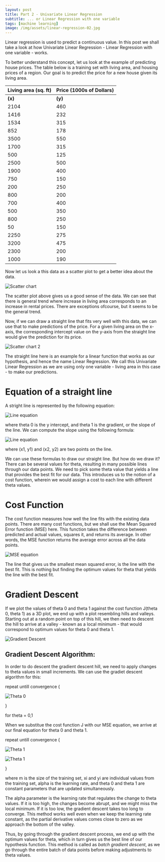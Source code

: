 ```yaml
---
layout: post
title: Part 2 - Univariate Linear Regression
subtitle: ... or Linear Regression with one variable
tags: [machine learning]
image: /img/assets/linear-regression-02.jpg
---
```


Linear regression is used to predict a continuous value. In this post we shall 
take a look at how Univariate Linear Regression - Linear Regression with one 
variable - works.

To better understand this concept, let us look at the example of predicting 
house prices. The table below is a training set with living area, and housing 
prices of a region. Our goal is to predict the price for a new house given its 
living area.


| Living area (sq. ft) | Price (1000s of Dollars) |
|---|---|
| **(x)** | **(y)**|
|2104|460|
|1416|232|
|1534|315|
|852|178|
|3500|550|
|1700|315|
|500|125|
|2500|500|
|1900|400|
|750|150|
|200|250|
|800|200|
|700|400|
|500|350|
|800|250|
|50|150|
|2250|275|
|3200|475|
|2300|200|
|1000|190|

Now let us look a this data as a scatter plot to get a better idea about the data.

![Scatter chart](http://www.deepumon.com/img/assets/linear-regression-01.png)

The scatter plot above gives us a good sense of the data. We can see that 
there is general trend where increase in living area corresponds to an 
increase in rental prices. There are exceptions ofcourse, but it seems to be 
the general trend.

Now, if we can draw a straight line that fits very well with this data, we can 
use that to make predictions of the price. For a given living area on the 
x-axis, the corresponding intercept value on the y-axis from the straight line 
would give the prediction for its price. 

![Scatter chart 2](http://www.deepumon.com/img/assets/linear-regression-02.jpg) 

The straight line here is an example for a linear function that works as our 
hypothesis, and hence the name Linear Regression. We call this Univariate 
Linear Regression as we are using only one variable - living area in this 
case - to make our predictions.

# Equation of a straight line

A stright line is represented by the following equation:

![Line equation](http://www.deepumon.com/img/assets/linear-regression-03.png) 


where theta 0 is the y intercept, and theta 1 is the gradient, or the slope of 
the line. We can compute the slope using the following formula:

![Line equation](http://www.deepumon.com/img/assets/linear-regression-04.png) 

where (x1, y1) and (x2, y2) are two points on the line.

We can use these formulas to draw our straight line. But how do we draw it? 
There can be several values for theta, resulting in many possible lines through our data 
points. We need to pick some theta value that yields a line that provides the 
best fit for our data. This introduces us to the notion of a cost function, 
wherein we would assign a cost to each line with different theta values.

# Cost Function

The cost function measures how well the line fits with the existing data points. 
There are many cost functions, but we shall use the Mean Squared Error 
function (MSE) here. This function takes the difference between predicted 
and actual values, squares it, and returns its average. In other words, the 
MSE function returns the average error across all the data points.

![MSE equation](http://www.deepumon.com/img/assets/linear-regression-05.png) 

The line that gives us the smallest mean squared error, is the line with the 
best fit. This is nothing but finding the optimum values for theta that yields
the line with the best fit.

# Gradient Descent

If we plot the values of theta 0 and theta 1 against the cost function 
J(theta 0, theta 1) as a 3D plot, we end up with a plot resembling hills 
and valleys. Starting out at a random point on top of this hill, we then need 
to descent the hill to arrive at a valley - known as a local minimum - that 
would correspond to optimum values for theta 0 and theta 1.

![Gradient Descent](http://www.deepumon.com/img/assets/linear-regression-09.png)

## Gradient Descent Algorithm:

In order to do descent the gradient descent hill, we need to apply changes to 
theta values in small increments. We can use the gradiet descent algorithm for 
this:


repeat untill convergence {

![Theta 0](http://www.deepumon.com/img/assets/linear-regression-06.png)

}

for theta = 0,1

When we substitue the cost function J with our MSE equation, we arrive at our 
final equation for theta 0 and theta 1.

repeat untill convergence {

![Theta 1](http://www.deepumon.com/img/assets/linear-regression-07.png)

![Theta 1](http://www.deepumon.com/img/assets/linear-regression-08.png)

}

where m is the size of the training set, xi and yi are individual values from 
the training set, alpha is the learning rate, and theta 0 and theta 1 are 
constant parameters that are updated simultaneously.


The alpha parameter is the learning rate that regulates the change to theta 
values. If it is too high, the changes become abrupt, and we might miss the 
local minimum. If it is too low, the gradient descent takes too long to 
converge. This method works well even when we keep the learning rate 
constant, as the partial derivative values comes close to zero as we approach 
the bottom of the valley.

Thus, by going through the gradient descent process, we end up with the optimum 
values for theta, which in turn gives us the best line of our hypothesis 
function. This method is called as _batch gradient descent_, as we go through the 
entire batch of data points before making adjustments to theta values.



 
